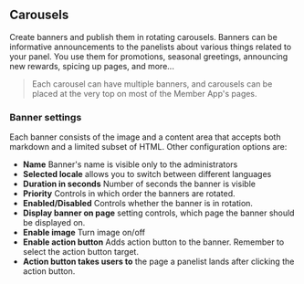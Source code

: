 ## Carousels
Create banners and publish them in rotating carousels. Banners can be informative announcements to the panelists about various things related to your panel. You use them for promotions, seasonal greetings, announcing new rewards, spicing up pages, and more...

> Each carousel can have multiple banners, and carousels can be placed at the very top on most of the Member App's pages.

### Banner settings
Each banner consists of the image and a content area that accepts both markdown and a limited subset of HTML. Other configuration options are:

- **Name** Banner's name is visible only to the administrators
- **Selected locale** allows you to switch between different languages
- **Duration in seconds** Number of seconds the banner is visible
- **Priority** Controls in which order the banners are rotated.
- **Enabled/Disabled** Controls whether the banner is in rotation.
- **Display banner on page** setting controls, which page the banner should be displayed on.
- **Enable image** Turn image on/off
- **Enable action button** Adds action button to the banner. Remember to select the action button target.
- **Action button takes users to** the page a panelist lands after clicking the action button.
  
